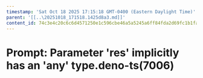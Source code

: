 ```yaml
---
timestamp: 'Sat Oct 18 2025 17:15:18 GMT-0400 (Eastern Daylight Time)'
parent: '[[..\20251018_171518.1425d8a3.md]]'
content_id: 74c3e4c20c6c6d4571250e1c596cbe46a5a5245a6ff84fda2d69fc1b1fabfaa7
---
```


# Prompt: Parameter 'res' implicitly has an 'any' type.deno-ts(7006)

